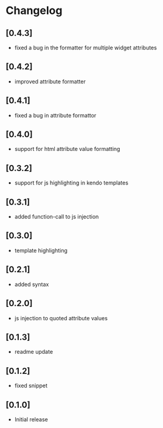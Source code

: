 # Changelog

## [0.4.3]
* fixed a bug in the formatter for multiple widget attributes
## [0.4.2]
* improved attribute formatter
## [0.4.1]
* fixed a bug in attribute formattor
## [0.4.0]
* support for html attribute value formatting
## [0.3.2]
* support for js highlighting in kendo templates
## [0.3.1]
* added function-call to js injection
## [0.3.0]
* template highlighting
## [0.2.1]
* added syntax
## [0.2.0]
* js injection to quoted attribute values
## [0.1.3]
* readme update
## [0.1.2]
* fixed snippet
## [0.1.0]
* Initial release